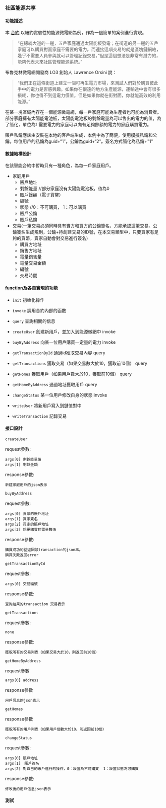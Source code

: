### 社區能源共享
#### 功能描述
本 [合約](chaincode_example05.go) 以紐約實驗性的能源微電網為例，作為一個簡單的案例進行實現。

>“在總統大道的一邊，五戶家庭通過太陽能板發電；在街道的另一邊的五戶家庭可以購買對面家庭不需要的電力。而連接這項交易的就是區塊鏈網絡，幾乎不需要人員參與就可以管理記錄交易。”但是這個想法是非常有潛力的，能夠代表未來社區管理能源系統。”

布魯克林微電網開發商 LO3 創始人 Lawrence Orsini 說：

>“我們正在這條街道上建立一個可再生電力市場，來測試人們對於購買彼此手中的電力是否感興趣。如果你在很遠的地方生產能源，運輸途中會有很多損耗，你也得不到這電力價值。但是如果你就在街對面，你就能高效的利用能源。”

在某一塊區域內存在一個能源微電網，每一戶家庭可能為生產者也可能為消費者。部分家庭擁有太陽能電池板，太陽能電池板的剩餘電量為可以售出的電力的值，為了簡化，單位為1.需要電力的家庭可以向有足夠餘額的電力的家庭購買電力。

賬戶私鑰應該由安裝在本地的客戶端生成，本例中為了簡便，使用模擬私鑰和公鑰。每位用戶的私鑰為guid+“1”，公鑰為guid+“2”。簽名方式簡化為私鑰+"1"

#### 數據結構設計
在該智能合約中暫時只有一種角色，為每一戶家庭用戶。

- 家庭用戶
    - 賬戶地址
    - 剩餘能量 //部分家庭沒有太陽能電池板，值為0
    - 賬戶餘額（電子貨幣）
    - 編號
    - 狀態  //0：不可購買， 1：可以購買
    - 賬戶公鑰
    - 賬戶私鑰
- 交易(一筆交易必須同時具有賣方和買方的公鑰簽名，方能承認這筆交易。公鑰簽名生成規則，公鑰+待創建交易的ID號，在本交易類型中，只要買家有足夠的貨幣，賣家自動會對交易進行簽名)
    - 購買方地址
    - 銷售方地址
    - 電量銷售量
    - 電量交易金額
    - 編號
    - 交易時間

#### function及各自實現的功能
- `init`  初始化操作
- `invoke`   調用合約內部的函數
- `query`   查詢相關的信息
- `createUser` 創建新用戶，並加入到能源微網中   invoke
- `buyByAddress` 向某一位用戶購買一定量的電力   invoke
- `getTransactionById` 通過id獲取交易內容  query
- `getTransactions` 獲取交易（如果交易數大於10，獲取前10個） query
- `getHomes` 獲取用戶（如果用戶數大於10，獲取前10個） query
- `getHomeByAddress` 通過地址獲取用戶 query
- `changeStatus` 某一位用戶修改自身的狀態  invoke

- `writeUser` 將新用戶寫入到鍵值對中  
- `writeTransaction` 記錄交易
#### 接口設計
`createUser`

request參數:
```
args[0] 剩餘能量值 
args[1] 剩餘金額
```
response參數:
```
新建家庭用戶的json表示
```

`buyByAddress`

request參數:
```
args[0] 賣家的賬戶地址
args[1] 買家簽名
args[2] 買家的賬戶地址
args[3] 想要購買的電量數值
```
response參數:
```
購買成功的話返回該transaction的json串。
購買失敗返回error
```

`getTransactionById`

request參數:
```
args[0] 交易編號
```
response參數:
``` 
查詢結果的transaction 交易表示
```

`getTransactions`

request參數:
```
none
 ```
response參數:
```
獲取所有的交易列表（如果交易大於10，則返回前10個）
```

`getHomeByAddress`

request參數
```
args[0] address
```
response參數
```
用戶信息的json表示
```

`getHomes`

response參數
```
獲取所有的用戶列表（如果用戶個數大於10，則返回前10個）
```

`changeStatus`

request參數:
```
args[0] 賬戶地址
args[1]　賬戶簽名
args[2] 對自己的賬戶進行的操作，0：設置為不可購買  1：設置狀態為可購買
```
response參數:
```
修改後的用戶信息json表示
```

#### 測試

